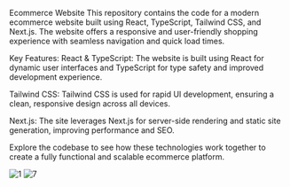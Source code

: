Ecommerce Website
This repository contains the code for a modern ecommerce website built using React, TypeScript, Tailwind CSS, and Next.js. The website offers a responsive and user-friendly shopping experience with seamless navigation and quick load times.

Key Features:
React & TypeScript: The website is built using React for dynamic user interfaces and TypeScript for type safety and improved development experience.

Tailwind CSS: Tailwind CSS is used for rapid UI development, ensuring a clean, responsive design across all devices.

Next.js: The site leverages Next.js for server-side rendering and static site generation, improving performance and SEO.

Explore the codebase to see how these technologies work together to create a fully functional and scalable ecommerce platform.

![1](https://github.com/user-attachments/assets/29354983-45f4-413b-8749-c7008dbc22a0)
![7](https://github.com/user-attachments/assets/1d5b2f0f-22a7-4f69-9cd9-46b641e813a6)

